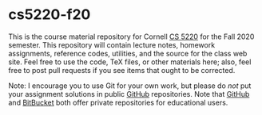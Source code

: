 # cs5220-f20

This is the course material repository for Cornell [CS 5220][cs5220]
for the Fall 2020 semester.  This repository will contain lecture
notes, homework assignments, reference codes, utilities, and the
source for the class web site.  Feel free to use the code, TeX files,
or other materials here; also, feel free to post pull requests if you
see items that ought to be corrected.

Note: I encourage you to use Git for your own work, but please do *not*
put your assignment solutions in public [GitHub][gh] repositories.
Note that [GitHub][gh] and [BitBucket][bb] both offer private
repositories for educational users.

[cs5220]: https://www.cs.cornell.edu/courses/cs5220/2020fa/
[gh]: http://github.com/
[bb]: https://bitbucket.org
